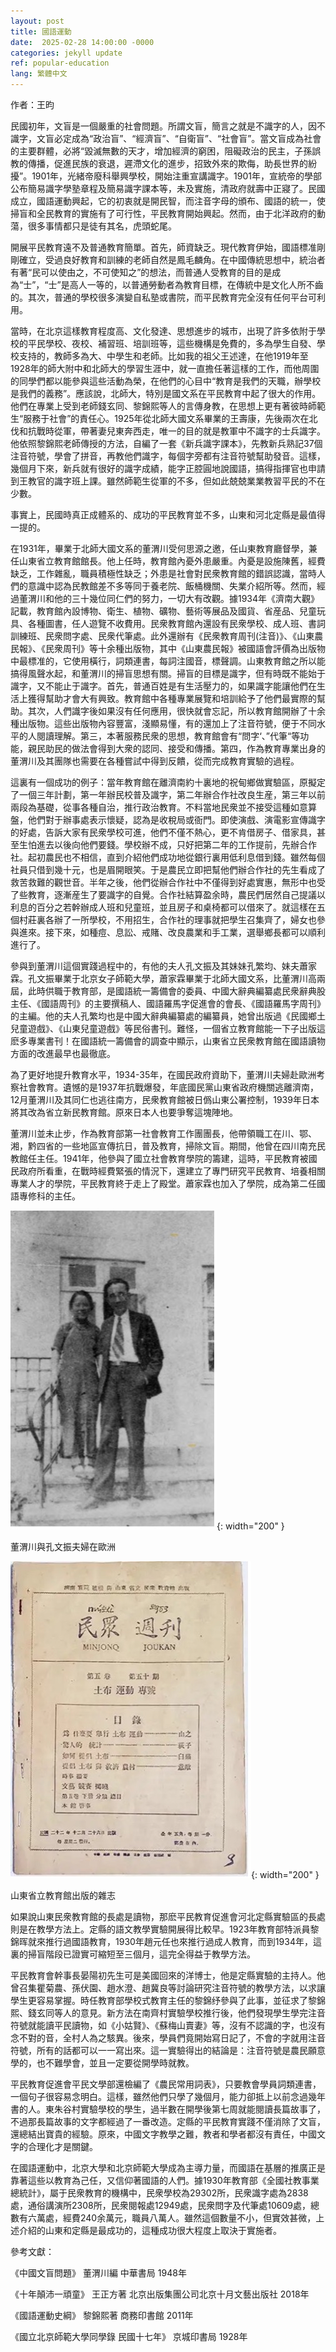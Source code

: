```yaml
---
layout: post
title: 國語運動         
date:  2025-02-28 14:00:00 -0000
categories: jekyll update
ref: popular-education
lang: 繁體中文
---
```


作者：王昀

民國初年，文盲是一個嚴重的社會問題。所謂文盲，簡言之就是不識字的人，因不識字，文盲必定成為“政治盲”、“經濟盲”、“自衛盲”、“社會盲”。當文盲成為社會的主要群體，必將“毀滅無數的天才，增加經濟的窮困，阻礙政治的民主，子孫誤教的傳播，促進民族的衰退，遲滯文化的進步，招致外來的欺侮，助長世界的紛擾”。1901年，光緒帝廢科舉興學校，開始注重宣講識字。1901年，宣統帝的學部公布簡易識字學塾章程及簡易識字課本等，未及實施，清政府就壽中正寢了。民國成立，國語運動興起，它的初衷就是開民智，而注音字母的頒布、國語的統一，使掃盲和全民教育的實施有了可行性，平民教育開始興起。然而，由于北洋政府的動蕩，很多事情都只是徒有其名，虎頭蛇尾。

開展平民教育遠不及普通教育簡單。首先，師資缺乏。現代教育伊始，國語標准剛剛確立，受過良好教育和訓練的老師自然是鳳毛麟角。在中國傳統思想中，統治者有著“民可以使由之，不可使知之”的想法，而普通人受教育的目的是成為“士”，“士”是高人一等的，以普通勞動者為教育目標，在傳統中是文化人所不齒的。其次，普通的學校很多演變自私塾或書院，而平民教育完全沒有任何平台可利用。

當時，在北京這樣教育程度高、文化發達、思想進步的城市，出現了許多依附于學校的平民學校、夜校、補習班、培訓班等，這些機構是免費的，多為學生自發、學校支持的，教師多為大、中學生和老師。比如我的祖父王述達，在他1919年至1928年的師大附中和北師大的學習生涯中，就一直擔任著這樣的工作，而他周圍的同學們都以能參與這些活動為榮，在他們的心目中“教育是我們的天職，辦學校是我們的義務”。應該說，北師大，特別是國文系在平民教育中起了很大的作用。他們在專業上受到老師錢玄同、黎錦熙等人的言傳身教，在思想上更有著彼時師範生“服務于社會”的責任心。1925年從北師大國文系畢業的王壽康，先後兩次在北伐和抗戰時從軍，帶著妻兒東奔西走，唯一的目的就是教軍中不識字的士兵識字。他依照黎錦熙老師傳授的方法，自編了一套《新兵識字課本》，先教新兵熟記37個注音符號，學會了拼音，再教他們識字，每個字旁都有注音符號幫助發音。這樣，幾個月下來，新兵就有很好的識字成績，能字正腔圓地說國語，搞得指揮官也申請到王教官的識字班上課。雖然師範生從軍的不多，但如此兢兢業業教習平民的不在少數。

事實上，民國時真正成體系的、成功的平民教育並不多，山東和河北定縣是最值得一提的。

在1931年，畢業于北師大國文系的董渭川受何思源之邀，任山東教育廳督學，兼任山東省立教育館館長。他上任時，教育館內憂外患嚴重。內憂是設施陳舊，經費缺乏，工作雜亂，職員積極性缺乏；外患是社會對民衆教育館的錯誤認識，當時人們的意識中認為民教館差不多等同于養老院、飯桶機關、失業介紹所等。然而，經過董渭川和他的三十幾位同仁們的努力，一切大有改觀。據1934年《濟南大觀》記載，教育館內設博物、衛生、植物、礦物、藝術等展品及國貨、省産品、兒童玩具、各種圖書，任人遊覽不收費用。民衆教育館內還設有民衆學校、成人班、書詞訓練班、民衆問字處、民衆代筆處。此外還辦有《民衆教育周刊(注音)》、《山東農民報》、《民衆周刊》等十余種出版物，其中《山東農民報》被國語會評價為出版物中最標准的，它使用橫行，詞類連書，每詞注國音，標聲調。山東教育館之所以能搞得風聲水起，和董渭川的掃盲思想有關。掃盲的目標是識字，但有時既不能始于識字，又不能止于識字。首先，普通百姓是有生活壓力的，如果識字能讓他們在生活上獲得幫助才會大有興致。教育館中各種專業展覽和培訓給予了他們最實際的幫助。其次，人們識字後如果沒有任何應用，很快就會忘記，所以教育館開辦了十余種出版物。這些出版物內容豐富，淺顯易懂，有的還加上了注音符號，便于不同水平的人閱讀理解。第三，本著服務民衆的思想，教育館會有“問字‘、”代筆“等功能，親民助民的做法會得到大衆的認同、接受和傳播。第四，作為教育專業出身的董渭川及其團隊也需要在各種嘗試中得到反饋，從而完成教育實驗的過程。

這裏有一個成功的例子：當年教育館在離濟南約十裏地的祝甸鄉做實驗區，原擬定了一個三年計劃，第一年辦民校普及識字，第二年辦合作社改良生産，第三年以前兩段為基礎，從事各種自治，推行政治教育。不料當地民衆並不接受這種如意算盤，他們對于辦事處表示懷疑，認為是收稅局或衙門。即使演戲、演電影宣傳識字的好處，告訴大家有民衆學校可進，他們不僅不熱心，更不肯借房子、借家具，甚至生怕進去以後向他們要錢。學校辦不成，只好把第二年的工作提前，先辦合作社。起初農民也不相信，直到介紹他們成功地從銀行裏用低利息借到錢。雖然每個社員只借到幾十元，也是眉開眼笑。于是農民立即把幫他們辦合作社的先生看成了救苦救難的觀世音。半年之後，他們從辦合作社中不僅得到好處實惠，無形中也受了些教育，逐漸産生了要識字的自覺。合作社結算盈余時，農民們居然自己提議以利息的百分之若幹辦成人班和兒童班，並且房子和桌椅都可以借來了。就這樣在五個村莊裏各辦了一所學校，不用招生，合作社的理事就把學生召集齊了，婦女也參與進來。接下來，如種痘、息訟、戒賭、改良農業和手工業，選舉鄉長都可以順利進行了。

參與到董渭川這個實踐過程中的，有他的夫人孔文振及其妹妹孔繁均、妹夫蕭家霖。孔文振畢業于北京女子師範大學，蕭家霖畢業于北師大國文系，比董渭川高兩屆，此時供職于教育部，是國語統一籌備會的委員、中國大辭典編纂處民衆辭典股主任、《國語周刊》的主要撰稿人、國語羅馬字促進會的會長、《國語羅馬字周刊》的主編。他的夫人孔繁均也是中國大辭典編纂處的編纂員，她曾出版過《民國鄉土兒童遊戲》、《山東兒童遊戲》等民俗書刊。難怪，一個省立教育館能一下子出版這麽多專業書刊！在國語統一籌備會的調查中顯示，山東省立民衆教育館在國語讀物方面的改進最早也最徹底。

為了更好地提升教育水平，1934-35年，在國民政府資助下，董渭川夫婦赴歐洲考察社會教育。遺憾的是1937年抗戰爆發，年底國民黨山東省政府機關逃離濟南，12月董渭川及其同仁也逃往南方，民衆教育館被日僞山東公署控制，1939年日本將其改為省立新民教育館。原來日本人也要爭奪這塊陣地。

董渭川並未止步，作為教育部第一社會教育工作團團長，他帶領職工在川、鄂、湘，黔四省的一些地區宣傳抗日，普及教育，掃除文盲。期間，他曾在四川南充民教館任主任。1941年，他參與了國立社會教育學院的籌建，這時，平民教育被國民政府所看重，在戰時經費緊張的情況下，還建立了專門研究平民教育、培養相關專業人才的學院，平民教育終于走上了殿堂。蕭家霖也加入了學院，成為第二任國語專修科的主任。

![image](/assets/imgs/dongweichuan_couple.jpg "董渭川與孔文振夫婦在歐洲"){: width="200" }

董渭川與孔文振夫婦在歐洲   

![image](/assets/imgs/minzhong_weekly.jpg "山東省立教育館出版的雜志"){: width="200" }

山東省立教育館出版的雜志


如果說山東民衆教育館的長處是讀物，那麽平民教育促進會河北定縣實驗區的長處則是在教學方法上。定縣的語文教學實驗開展得比較早。1923年教育部特派員黎錦晖就來推行過國語教育，1930年趙元任也來推行過成人教育，而到1934年，這裏的掃盲階段已證實可縮短至三個月，這完全得益于教學方法。

平民教育會幹事長晏陽初先生可是美國回來的洋博士，他是定縣實驗的主持人。他曾召集瞿菊農、孫伏園、趙水澄、趙冀良等討論研究注音符號的教學方法，以求讓學生更容易掌握。時任教育部學校式教育主任的黎錦纾參與了此事，並征求了黎錦熙、錢玄同等人的意見。新方法在南齊村實驗學校推行後，他們發現學生學完注音符號就能讀平民讀物，如《小姑賢》、《蘇梅山賣妻》等，沒有不認識的字，也沒有念不對的音，全村人為之駭異。後來，學員們竟開始寫日記了，不會的字就用注音符號，所有的話都可以一一寫出來。這一實驗得出的結論是：注音符號是農民願意學的，也不難學會，並且一定要從開學時就教。

平民教育促進會平民文學部還檢編了《農民常用詞表》，只要教會學員詞類連書，一個句子很容易念明白。這樣，雖然他們只學了幾個月，能力卻抵上以前念過幾年書的人。東朱谷村實驗學校的學生，過半數在開學後第七周就能閱讀長篇故事了，不過那長篇故事的文字都經過了一番改造。定縣的平民教育實踐不僅消除了文盲，還總結出寶貴的經驗。原來，中國文字教學之難，教者和學者都沒有責任，中國文字的合理化才是關鍵。

在國語運動中，北京大學和北京師範大學成為主導力量，而國語在基層的推廣正是靠著這些以教育為己任，又信仰著國語的人們。據1930年教育部《全國社教事業總統計》，屬于民衆教育的機構中，民衆學校為29302所，民衆識字處為2838處，通俗講演所2308所，民衆閱報處12949處，民衆問字及代筆處10609處，總數有六萬處，經費240余萬元，職員八萬人。雖然這個數量不小，但實效甚微，上述介紹的山東和定縣是最成功的，這種成功很大程度上取決于實施者。

參考文獻：

《中國文盲問題》 董渭川編  中華書局 1948年

《十年顛沛一頑童》 王正方著  北京出版集團公司北京十月文藝出版社 2018年

《國語運動史綱》 黎錦熙著 商務印書館 2011年

《國立北京師範大學同學錄 民國十七年》 京城印書局 1928年
